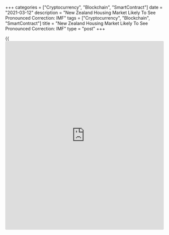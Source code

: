 +++
categories = ["Cryptocurrency", "Blockchain", "SmartContract"]
date = "2021-03-12"
description = "New Zealand Housing Market Likely To See Pronounced Correction: IMF"
tags = ["Cryptocurrency", "Blockchain", "SmartContract"]
title = "New Zealand Housing Market Likely To See Pronounced Correction: IMF"
type = "post"
+++

{{<iframe id="large-banner" src="https://www.bounty.group/#slide=11.0" width="100%" height="600" scrolling="no" style="border: 0px solid rgb(216, 221, 230); border-radius: 3px;">}}

New Zealand housing market is likely to undergo a pronounced correction,
the International Monetary Fund cautioned on Friday.

Concluding the Article IV discussions, IMF staff said rising speculative
demand for housing, along with [historical](https://www.fintechee.com/services/historical-data-for-forex/)ly low interest rates and
structural housing supply shortages, is amplifying the housing cycle and
heightens financial stability and affordability concerns.

Unsustainable house prices relative to income, a tightening of credit
standards, or a sharp rise in mortgage rates could trigger an eventual,
pronounced correction.

The IMF called for comprehensive approach in tackling supply-demand
imbalances in the housing sector. The staff observed that mitigating
near-term housing demand, particularly from [investor](https://www.fintechee.com/tutorial-for-forex-trading/investor-mode/)s, would help
moderate price pressures.

Further, the staff noted that although the economic activity fell
sharply due to the global pandemic, it recovered faster than expected in
the second half of 2020. The [economy][1] is expected to continue
recovering in the near term, though at a more moderate pace.

For comments and feedback [contact](https://www.playgroundfx.com/contact/): editorial@rtt[news](https://www.letsplayfx.com/blog/forex-news-website/).com

[Economic News][1]

 **What parts of the world are seeing the best (and worst) economic
performances lately? Click[here][2] to check out our [Econ Scorecard][2]
and find out! See up-to-the-moment [ranking](https://www.playgroundfx.com/blog/crypto-exchange-ranking/)s for the best and worst
performers in [GDP][3], [unemployment rate][4], [inflation][5] and much
more.**

   1. www.rtt[news](https://www.letsplayfx.com/blog/forex-news-website/).com/Content/EconomicNews.aspx
   2. www.rtt[news](https://www.letsplayfx.com/blog/forex-news-website/).com/economic-scorecard/world-rank/PPI/highest-performance.aspx
   3. www.rtt[news](https://www.letsplayfx.com/blog/forex-news-website/).com/economic-scorecard/world-rank/GDP/highest-performance.aspx
   4. www.rtt[news](https://www.letsplayfx.com/blog/forex-news-website/).com/economic-scorecard/world-rank/unemployment-rate/lowest-performance.aspx
   5. www.rtt[news](https://www.letsplayfx.com/blog/forex-news-website/).com/economic-scorecard/world-rank/CPI/highest-performance.aspx